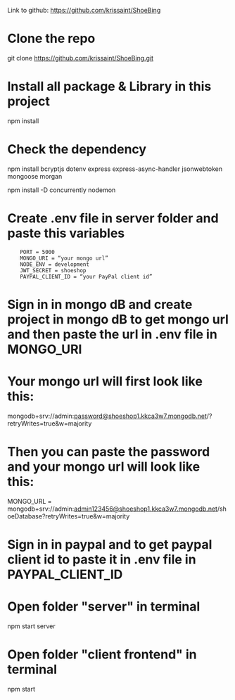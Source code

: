 Link to github: https://github.com/krissaint/ShoeBing
# Clone the repo
git clone https://github.com/krissaint/ShoeBing.git

# Install all package & Library in this project 
npm install
# Check the dependency
npm install bcryptjs dotenv express express-async-handler jsonwebtoken mongoose morgan

npm install -D concurrently nodemon

# Create .env file in server folder and paste this variables
        PORT = 5000
        MONGO_URI = “your mongo url”
        NODE_ENV = development
        JWT_SECRET = shoeshop
        PAYPAL_CLIENT_ID = “your PayPal client id”

# Sign in in mongo dB and create project in mongo dB to get mongo url and then paste the url in .env file in MONGO_URI 
# Your mongo url will first look like this: 
mongodb+srv://admin:password@shoeshop1.kkca3w7.mongodb.net/?retryWrites=true&w=majority
# Then you can paste the password and your mongo url will look like this:
MONGO_URL = mongodb+srv://admin:admin123456@shoeshop1.kkca3w7.mongodb.net/shoeDatabase?retryWrites=true&w=majority
    
# Sign in in paypal and to get paypal client id to paste it in .env file in PAYPAL_CLIENT_ID

# Open folder "server" in terminal
npm start server
# Open folder "client frontend" in terminal
npm start
